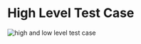 # High Level Test Case
![high and low level test case](https://user-images.githubusercontent.com/77101903/164890347-83f12aab-5eab-49c6-a949-92800fe63753.PNG)
